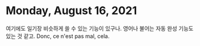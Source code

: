 # Monday, August 16, 2021
여기에도 일기장 비슷하게 쓸 수 있는 기능이 있구나.
영어나 불어는 자동 완성 기능도 있는 것 같고.
Donc, ce n'est pas mal, cela.
